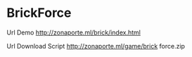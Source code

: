 BrickForce
==========
Url Demo http://zonaporte.ml/brick/index.html 


Url Download Script http://zonaporte.ml/game/brick force.zip
